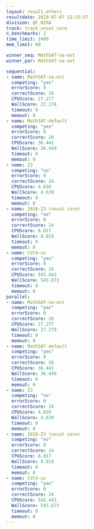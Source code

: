 ```yaml
---
layout: result_others
resultdate: 2019-07-07 12:15:57
division: QF_NIRA
track: track_unsat_core
n_benchmarks: 2
time_limit: 2400
mem_limit: 60

winner_seq: MathSAT-na-ext
winner_par: MathSAT-na-ext

sequential:
- name: MathSAT-na-ext
  competing: "yes"
  errorScore: 0
  correctScore: 26
  CPUScore: 27.277
  WallScore: 27.278
  timeout: 0
  memout: 0
- name: MathSAT-default
  competing: "yes"
  errorScore: 0
  correctScore: 26
  CPUScore: 36.441
  WallScore: 36.449
  timeout: 0
  memout: 0
- name: Z3
  competing: "no"
  errorScore: 0
  correctScore: 24
  CPUScore: 4.639
  WallScore: 4.639
  timeout: 0
  memout: 0
- name: 2018-Z3 (unsat core)
  competing: "no"
  errorScore: 0
  correctScore: 24
  CPUScore: 8.017
  WallScore: 8.018
  timeout: 0
  memout: 0
- name: CVC4-uc
  competing: "yes"
  errorScore: 0
  correctScore: 24
  CPUScore: 545.441
  WallScore: 545.672
  timeout: 0
  memout: 0
parallel:
- name: MathSAT-na-ext
  competing: "yes"
  errorScore: 0
  correctScore: 26
  CPUScore: 27.277
  WallScore: 27.278
  timeout: 0
  memout: 0
- name: MathSAT-default
  competing: "yes"
  errorScore: 0
  correctScore: 26
  CPUScore: 36.441
  WallScore: 36.449
  timeout: 0
  memout: 0
- name: Z3
  competing: "no"
  errorScore: 0
  correctScore: 24
  CPUScore: 4.639
  WallScore: 4.639
  timeout: 0
  memout: 0
- name: 2018-Z3 (unsat core)
  competing: "no"
  errorScore: 0
  correctScore: 24
  CPUScore: 8.017
  WallScore: 8.018
  timeout: 0
  memout: 0
- name: CVC4-uc
  competing: "yes"
  errorScore: 0
  correctScore: 24
  CPUScore: 545.441
  WallScore: 545.672
  timeout: 0
  memout: 0
---
```

